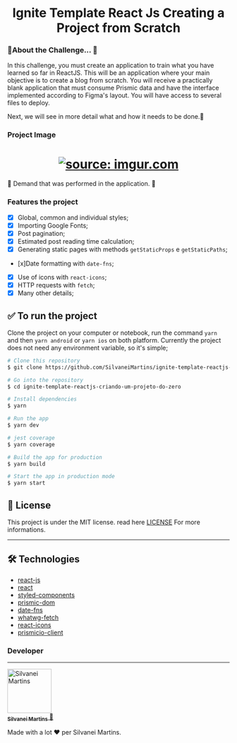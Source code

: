 <h1 align="center">
  Ignite Template React Js Creating a Project from Scratch
</h1>

### 🚧About the Challenge... 🚧

In this challenge, you must create an application to train what you have learned so far in ReactJS. This will be an application where your main objective is to create a blog from scratch. You will receive a practically blank application that must consume Prismic data and have the interface implemented according to Figma's layout. You will have access to several files to deploy.

Next, we will see in more detail what and how it needs to be done.🚀

### Project Image

<h1 align="center">
    <a href="https://imgur.com/TgLgN2s"><img src="https://i.imgur.com/TgLgN2s.png" title="source: imgur.com" /></a>
</h1>

🚀 Demand that was performed in the application. 📄

### Features the project

-   [x] Global, common and individual styles;
-   [x] Importing Google Fonts;
-   [x] Post pagination;
-   [x] Estimated post reading time calculation;
-   [x] Generating static pages with methods `getStaticProps` e `getStaticPaths`;
-   [x]Date formatting with `date-fns`;
-   [x] Use of icons with `react-icons`;
-   [x] HTTP requests with `fetch`;
-   [x] Many other details;

## ✅ To run the project

Clone the project on your computer or notebook, run the command `yarn` and then
`yarn android` or `yarn ios` on both platform. Currently the project does not need any environment variable,
so it's simple;

```bash
# Clone this repository
$ git clone https://github.com/SilvaneiMartins/ignite-template-reactjs-criando-um-projeto-do-zero

# Go into the repository
$ cd ignite-template-reactjs-criando-um-projeto-do-zero

# Install dependencies
$ yarn

# Run the app
$ yarn dev

# jest coverage
$ yarn coverage

# Build the app for production
$ yarn build

# Start the app in production mode
$ yarn start
```

## :memo: License

This project is under the MIT license. read here [LICENSE](https://github.com/SilvaneiMartins/ignite-template-reactjs-criando-um-projeto-do-zero/blob/master/LICENSE) For more informations.

---

## 🛠 Technologies

-   [react-js](https://reactjs.org/)
-   [react](https://pt-br.reactjs.org)
-   [styled-components](https://styled-components.com)
-   [prismic-dom](https://prismic.io/)
-   [date-fns](https://date-fns.org/)
-   [whatwg-fetch](https://github.com/github/fetch)
-   [react-icons](https://react-icons.github.io/react-icons/)
-   [prismicio-client](https://github.com/prismicio/prismic-client)

### Developer

---

<a href="https://github.com/SilvaneiMartins">
 <img style="border-radius: "50px";" src="https://github.com/SilvaneiMartins.png" width="100px;" alt="Silvanei Martins"/>
 <br />
 <sub>
    <b>Silvanei Martins</b>
</sub>
</a>
     <a href="https://github.com/SilvaneiMartins" title="Silvanei martins" >
    🚀
 </a>

Made with a lot ❤️ per Silvanei Martins.
